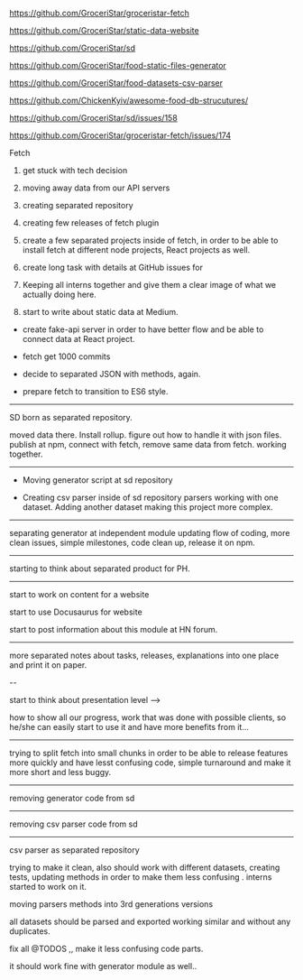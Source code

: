 https://github.com/GroceriStar/groceristar-fetch

https://github.com/GroceriStar/static-data-website

https://github.com/GroceriStar/sd

https://github.com/GroceriStar/food-static-files-generator

https://github.com/GroceriStar/food-datasets-csv-parser

https://github.com/ChickenKyiv/awesome-food-db-strucutures/

https://github.com/GroceriStar/sd/issues/158

https://github.com/GroceriStar/groceristar-fetch/issues/174



Fetch
1) get stuck with tech decision

2) moving away data from our API servers

3) creating separated repository

4) creating few releases of fetch plugin

5) create a few separated projects inside of fetch, in order to be able to install fetch at different node projects, React projects as well.

6) create long task with details at GitHub issues for

7) Keeping all interns together and give them a clear image of what we actually doing here.

8) start to write about static data at Medium.

- create fake-api server in order to have better flow and be able to connect data at React project.

- fetch get 1000 commits

- decide to separated JSON with methods, again.

- prepare fetch to transition to ES6 style.

----------

SD born as separated repository.

moved data there. Install rollup.
figure out how to handle it with json files. publish at npm, connect with fetch, remove same data from fetch. working together.

----

- Moving generator script at sd repository

- Creating csv parser inside of sd repository
parsers working with one dataset. Adding another dataset making this project more complex.

----


separating generator at independent module updating flow of coding, more clean issues, simple milestones, code clean up, release it on npm.

----

starting to think about separated product for PH.

---

start to work on content for a website

start to use Docusaurus for website

start to post information about this module at HN forum.

---

more separated notes about tasks, releases, explanations into one place and print it on paper.

--

start to think about presentation level -->

how to show all our progress, work that was done with possible clients, so he/she can easily start to use it and have more benefits from it...

---

trying to split fetch into small chunks in order to be able to release features more quickly and have lesst confusing code, simple turnaround and make it more short and less buggy.


----

removing generator code from sd

---

removing csv parser code from sd

---

csv parser as separated repository

trying to make it clean, also should work with different datasets, creating tests, updating methods in order to make them less confusing . interns started to work on it.

moving parsers methods into 3rd generations versions

all datasets should be parsed and exported working similar and without any duplicates.

fix all @TODOS ,, make it less confusing code parts.

it should work fine with generator module as well..
